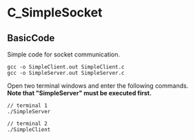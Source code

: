 # C_SimpleSocket


## BasicCode

Simple code for socket communication.

```
gcc -o SimpleClient.out SimpleClient.c
gcc -o SimpleServer.out SimpleServer.c

```
   
Open two terminal windows and enter the following commands.   
**Note that "SimpleServer" must be executed first.**   
```
// terminal 1
./SimpleServer
```

```
// terminal 2
./SimpleClient
```
